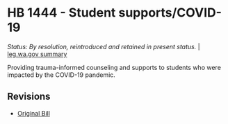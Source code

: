 # HB 1444 - Student supports/COVID-19
*Status: By resolution, reintroduced and retained in present status.* | [leg.wa.gov summary](https://app.leg.wa.gov/billsummary?BillNumber=1444&Year=2021)

Providing trauma-informed counseling and supports to students who were impacted by the COVID-19 pandemic.

## Revisions
* [Original Bill](1/)